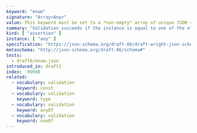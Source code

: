 ```yaml
---
keyword: "enum"
signature: "Array<Any>"
value: This keyword must be set to a *non-empty* array of unique JSON values
summary: "Validation succeeds if the instance is equal to one of the elements in this keyword's array value."
kind: [ "assertion" ]
instance: [ "any" ]
specification: "https://json-schema.org/draft-06/draft-wright-json-schema-validation-01#rfc.section.6.23"
metaschema: "http://json-schema.org/draft-06/schema#"
tests:
  - draft6/enum.json
introduced_in: draft1
index: -99998
related:
  - vocabulary: validation
    keyword: const
  - vocabulary: validation
    keyword: type
  - vocabulary: validation
    keyword: anyOf
  - vocabulary: validation
    keyword: oneOf
---
```

